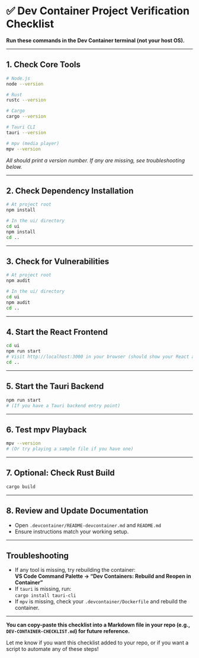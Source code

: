 # ✅ Dev Container Project Verification Checklist

**Run these commands in the Dev Container terminal (not your host OS).**

---

## 1. Check Core Tools

```bash
# Node.js
node --version

# Rust
rustc --version

# Cargo
cargo --version

# Tauri CLI
tauri --version

# mpv (media player)
mpv --version
```
_All should print a version number. If any are missing, see troubleshooting below._

---

## 2. Check Dependency Installation

```bash
# At project root
npm install

# In the ui/ directory
cd ui
npm install
cd ..
```

---

## 3. Check for Vulnerabilities

```bash
# At project root
npm audit

# In the ui/ directory
cd ui
npm audit
cd ..
```

---

## 4. Start the React Frontend

```bash
cd ui
npm run start
# Visit http://localhost:3000 in your browser (should show your React app)
cd ..
```

---

## 5. Start the Tauri Backend

```bash
npm run start
# (If you have a Tauri backend entry point)
```

---

## 6. Test mpv Playback

```bash
mpv --version
# (Or try playing a sample file if you have one)
```

---

## 7. Optional: Check Rust Build

```bash
cargo build
```

---

## 8. Review and Update Documentation

- Open `.devcontainer/README-devcontainer.md` and `README.md`
- Ensure instructions match your working setup.

---

## Troubleshooting

- If any tool is missing, try rebuilding the container:  
  **VS Code Command Palette → “Dev Containers: Rebuild and Reopen in Container”**
- If `tauri` is missing, run:  
  `cargo install tauri-cli`
- If `mpv` is missing, check your `.devcontainer/Dockerfile` and rebuild the container.

---

**You can copy-paste this checklist into a Markdown file in your repo (e.g., `DEV-CONTAINER-CHECKLIST.md`) for future reference.**

Let me know if you want this checklist added to your repo, or if you want a script to automate any of these steps! 